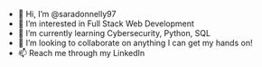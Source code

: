 - 👋 Hi, I’m @saradonnelly97
- 👀 I’m interested in Full Stack Web Development
- 🌱 I’m currently learning Cybersecurity, Python, SQL
- 💞️ I’m looking to collaborate on anything I can get my hands on!
- 📫 Reach me through my LinkedIn

<!---
saradonnelly97/saradonnelly97 is a ✨ special ✨ repository because its `README.md` (this file) appears on your GitHub profile.
You can click the Preview link to take a look at your changes.
--->
